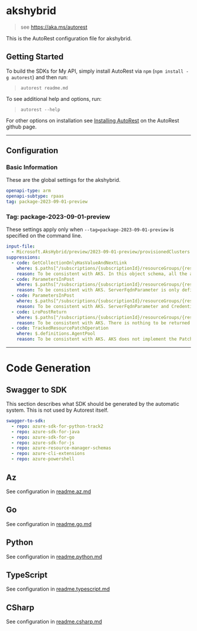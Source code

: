 # akshybrid

> see https://aka.ms/autorest

This is the AutoRest configuration file for akshybrid.

## Getting Started

To build the SDKs for My API, simply install AutoRest via `npm` (`npm install -g autorest`) and then run:

> `autorest readme.md`

To see additional help and options, run:

> `autorest --help`

For other options on installation see [Installing AutoRest](https://aka.ms/autorest/install) on the AutoRest github page.

---

## Configuration

### Basic Information

These are the global settings for the akshybrid.

```yaml
openapi-type: arm
openapi-subtype: rpaas
tag: package-2023-09-01-preview
```

### Tag: package-2023-09-01-preview

These settings apply only when `--tag=package-2023-09-01-preview` is specified on the command line.

```yaml $(tag) == 'package-2023-09-01-preview'
input-file:
  - Microsoft.AksHybrid/preview/2023-09-01-preview/provisionedClusters.json
suppressions:
  - code: GetCollectionOnlyHasValueAndNextLink
    where: $.paths["/subscriptions/{subscriptionId}/resourceGroups/{resourceGroupName}/providers/Microsoft.ContainerService/managedClusters/{clusterName}/providers/Microsoft.AksHybrid/provisionedClusters/{resourceName}/availableAgentPoolVersions"].get.responses["200"]
    reason: To be consistent with AKS. In this object schema, all the available versions share the same id, name, type, and location, thus these properties exist on a higher level than the list of versions.
  - code: ParametersInPost
    where: $.paths["/subscriptions/{subscriptionId}/resourceGroups/{resourceGroupName}/providers/Microsoft.ContainerService/managedClusters/{clusterName}/providers/Microsoft.AksHybrid/provisionedClusters/{resourceName}/listClusterAdminCredential"].post.parameters
    reason: To be consistent with AKS. ServerFqdnParameter is only defined in AKS for this specific case.
  - code: ParametersInPost
    where: $.paths["/subscriptions/{subscriptionId}/resourceGroups/{resourceGroupName}/providers/Microsoft.ContainerService/managedClusters/{clusterName}/providers/Microsoft.AksHybrid/provisionedClusters/{resourceName}/listClusterUserCredential"].post.parameters
    reason: To be consistent with AKS. ServerFqdnParameter and CredentialFormatParameter are only defined in AKS for this specific case.
  - code: LroPostReturn
    where: $.paths["/subscriptions/{subscriptionId}/resourceGroups/{resourceGroupName}/providers/Microsoft.ContainerService/managedClusters/{clusterName}/providers/Microsoft.AksHybrid/provisionedClusters/{resourceName}/rotateClusterCertificates"].post
    reason: To be consistent with AKS. There is nothing to be returned in Response 200 for this API.
  - code: TrackedResourcePatchOperation
    where: $.definitions.AgentPool
    reason: To be consistent with AKS. AKS does not implement the Patch operation for this resource.
```

---

# Code Generation

## Swagger to SDK

This section describes what SDK should be generated by the automatic system.
This is not used by Autorest itself.

```yaml $(swagger-to-sdk)
swagger-to-sdk:
  - repo: azure-sdk-for-python-track2
  - repo: azure-sdk-for-java
  - repo: azure-sdk-for-go
  - repo: azure-sdk-for-js
  - repo: azure-resource-manager-schemas
  - repo: azure-cli-extensions
  - repo: azure-powershell
```
## Az

See configuration in [readme.az.md](./readme.az.md)

## Go

See configuration in [readme.go.md](./readme.go.md)

## Python

See configuration in [readme.python.md](./readme.python.md)

## TypeScript

See configuration in [readme.typescript.md](./readme.typescript.md)

## CSharp

See configuration in [readme.csharp.md](./readme.csharp.md)
